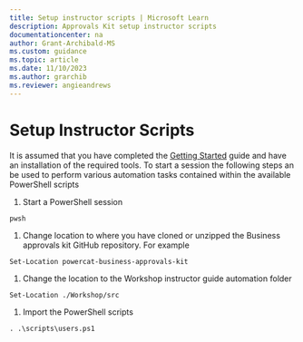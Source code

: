```yaml
---
title: Setup instructor scripts | Microsoft Learn
description: Approvals Kit setup instructor scripts
documentationcenter: na
author: Grant-Archibald-MS
ms.custom: guidance
ms.topic: article
ms.date: 11/10/2023
ms.author: grarchib
ms.reviewer: angieandrews
---
```


# Setup Instructor Scripts

It is assumed that you have completed the [Getting Started](./getting-started.md) guide and have an installation of the required tools. To start a session the following steps an be used to perform various automation tasks contained within the available PowerShell scripts

1. Start a PowerShell session

```bash
pwsh
```

1. Change location to where you have cloned or unzipped the Business approvals kit GitHub repository. For example

```pwsh
Set-Location powercat-business-approvals-kit
```

1. Change the location to the Workshop instructor guide automation folder

```pwsh
Set-Location ./Workshop/src
```

1. Import the PowerShell scripts

```pwsh
. .\scripts\users.ps1
```
